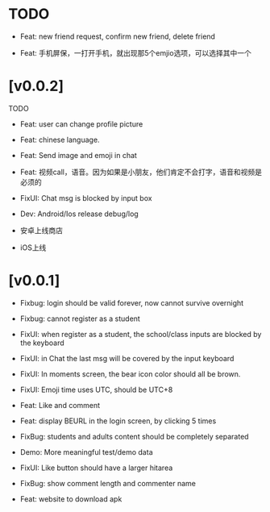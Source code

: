 
# TODO

- Feat: new friend request, confirm new friend, delete friend

- Feat: 手机屏保，一打开手机，就出现那5个emjio选项，可以选择其中一个

# [v0.0.2]

TODO

- Feat: user can change profile picture
- Feat: chinese language.
- Feat: Send image and emoji in chat
- Feat: 视频call，语音。因为如果是小朋友，他们肯定不会打字，语音和视频是必须的

- FixUI: Chat msg is blocked by input box
- Dev: Android/Ios release debug/log

- 安卓上线商店
- iOS上线


# [v0.0.1]

- Fixbug: login should be valid forever, now cannot survive overnight
- Fixbug: cannot register as a student
- FixUI: when register as a student, the school/class inputs are blocked by the keyboard
- FixUI: in Chat the last msg will be covered by the input keyboard
- FixUI: In moments screen, the bear icon color should all be brown.
- FixUI: Emoji time uses UTC, should be UTC+8
- Feat: Like and comment

- Feat: display BEURL in the login screen, by clicking 5 times
- FixBug: students and adults content should be completely separated
- Demo: More meaningful test/demo data
- FixUI: Like button should have a larger hitarea
- FixBug: show comment length and commenter name
- Feat: website to download apk



